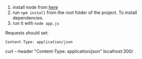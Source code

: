 1. install node from [here](https://nodejs.org/)
2. run `npm install` from the root folder of the project. To install dependencies.
3. run it with `node app.js`


Requests should set:
``` 
Content-Type: application/json 
```
curl --header "Content-Type: application/json" localhost:300/